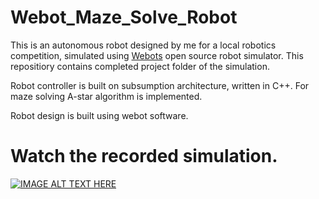 # Webot_Maze_Solve_Robot

This is an autonomous robot designed by me for a local robotics competition, simulated using [Webots](https://cyberbotics.com) open source robot simulator. This repositiory contains completed project folder of the simulation.

Robot controller is built on subsumption architecture, written in C++. For maze solving A-star algorithm is implemented. 

Robot design is built using webot software.

# Watch the recorded simulation.  
[![IMAGE ALT TEXT HERE](https://img.youtube.com/vi/obW6qpAt8MI/0.jpg)](https://www.youtube.com/watch?v=obW6qpAt8MI)

<!--
<iframe width="560" height="315" src="https://www.youtube.com/embed/obW6qpAt8MI" title="YouTube video player" frameborder="0" allow="accelerometer; autoplay; clipboard-write; encrypted-media; gyroscope; picture-in-picture" allowfullscreen></iframe>
-->

